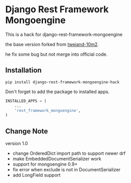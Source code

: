 Django Rest Framework Mongoengine
==============================================================


This is a hack for django-rest-framework-mongoengine

the base version forked from [tweiand-10m2](https://github.com/tweiand-10m2/django-rest-framework-mongoengine).

he fix some bug but not merge into official code.

## Installation
`pip install django-rest-framework-mongoengine-hack`


Don't forget to add the package to installed apps.
```Python
INSTALLED_APPS = (
    ...
    'rest_framework_mongoengine',
)
```


## Change Note

version 1.0

* change OrderedDict import path to support newer drf
* make EmbeddedDocumentSerializer work
* support for mongoengine 0.9+
* fix error when exclude is not in DocumentSerializer
* add LongField support




